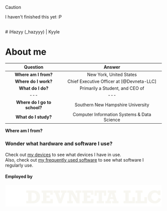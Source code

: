 > [!CAUTION]
> I haven't finished this yet :P

<br>
# iHazyy (_hazyyy) | Kyyle

# About me
|           Question           |                                   Answer                                    |
|:----------------------------:|:---------------------------------------------------------------------------:|
|     **Where am I from?**     |                           New York, United States                           |
|     **Where do I work?**     |                  Chief Executive Officer at [@Devneta-LLC]                  |
|      **What do I do?**       |      Primarily a Student, and CEO of [](https://github.com/DevnetaLLC)      |
|             ---              |                                     ---                                     |
| **Where do I go to school?** |                      Southern New Hampshire University                      |
|     **What do I study?**     |                 Computer Information Systems & Data Science                 |

**Where am I from?** <br />







### Wonder what hardware and software I use?
Check out [my devices]() to see what devices I have in use. <br>
Also, check out [my frequently used software]() to see what software I regularly use. <br>



#### Employed by
<img src="assets/whitebanner.png">